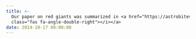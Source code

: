```yaml
---
title: >-
  Our paper on red giants was summarized in <a href="https://astrobites.org/2024/10/17/template-post-33/" target="_blank">astrobites <i     
  class="fas fa-angle-double-right"></i></a>
date: 2024-10-17 00:00:00
---
```

